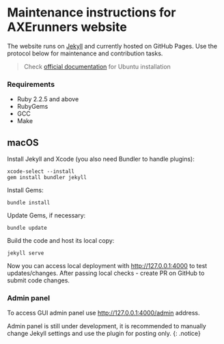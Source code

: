 # Maintenance instructions for AXErunners website

The website runs on [Jekyll](https://github.com/jekyll/jekyll) and currently hosted on GitHub Pages. Use the protocol below for maintenance and contribution tasks.

> Check [official documentation](https://jekyllrb.com/docs/installation/) for Ubuntu installation

### Requirements
* Ruby 2.2.5 and above
* RubyGems
* GCC
* Make

## macOS
Install Jekyll and Xcode (you also need Bundler to handle plugins):
```
xcode-select --install
gem install bundler jekyll
```
Install Gems:
```
bundle install
```
Update Gems, if necessary:
```
bundle update
```
Build the code and host its local copy:
```
jekyll serve
```
Now you can access local deployment with http://127.0.0.1:4000 to test updates/changes. After passing local checks - create PR on GitHub to submit code changes.

### Admin panel

To access GUI admin panel use http://127.0.0.1:4000/admin address.

Admin panel is still under development, it is recommended to manually change Jekyll settings and use the plugin for posting only.
{: .notice}

